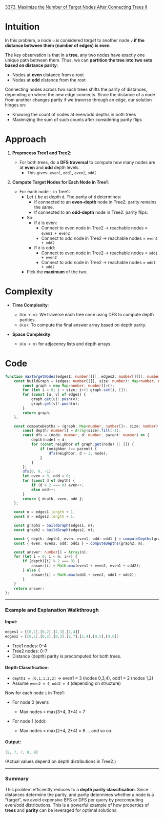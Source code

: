 [3373. Maximize the Number of Target Nodes After Connecting Trees II](https://leetcode.com/problems/maximize-the-number-of-target-nodes-after-connecting-trees-ii/)

# Intuition

In this problem, a node `u` is considered *target* to another node `v` **if the distance between them (number of edges) is even**.

The key observation is that in a **tree**, any two nodes have exactly one unique path between them. Thus, we can **partition the tree into two sets based on distance parity**:
* Nodes at **even** distance from a root
* Nodes at **odd** distance from the root

Connecting nodes across two such trees shifts the parity of distances, depending on where the new edge connects. Since the distance of a node from another changes parity if we traverse through an edge, our solution hinges on:
* Knowing the count of nodes at even/odd depths in both trees
* Maximizing the sum of such counts after considering parity flips

# Approach

1. **Preprocess Tree1 and Tree2**:
   * For both trees, do a **DFS traversal** to compute how many nodes are at **even** and **odd** depth levels.
     * This gives: `even1`, `odd1`, `even2`, `odd2`

2. **Compute Target Nodes for Each Node in Tree1**:
   * For each node `i` in Tree1:
     * Let `i` be at depth `d`. The parity of `d` determines:
       * If connected to an **even-depth** node in Tree2: parity remains the same.
       * If connected to an **odd-depth** node in Tree2: parity flips.
     * So:
       * If `d` is even:
         * Connect to even node in Tree2 → reachable nodes = `even1 + even2`
         * Connect to odd node in Tree2 → reachable nodes = `even1 + odd2`
       * If `d` is odd:
         * Connect to even node in Tree2 → reachable nodes = `odd1 + even2`
         * Connect to odd node in Tree2 → reachable nodes = `odd1 + odd2`
     * Pick the **maximum** of the two.

# Complexity

* **Time Complexity**:
  * `O(n + m)`: We traverse each tree once using DFS to compute depth parities.
  * `O(n)`: To compute the final answer array based on depth parity.
  
* **Space Complexity**:
  * `O(n + m)` for adjacency lists and depth arrays.

# Code

```ts
function maxTargetNodes(edges1: number[][], edges2: number[][]): number[] {
    const buildGraph = (edges: number[][], size: number): Map<number, number[]> => {
        const graph = new Map<number, number[]>();
        for (let i = 0; i < size; i++) graph.set(i, []);
        for (const [u, v] of edges) {
            graph.get(u)!.push(v);
            graph.get(v)!.push(u);
        }
        return graph;
    };

    const computeDepths = (graph: Map<number, number[]>, size: number): { depth: number[], even: number, odd: number } => {
        const depth: number[] = Array(size).fill(-1);
        const dfs = (node: number, d: number, parent: number) => {
            depth[node] = d;
            for (const neighbor of graph.get(node) || []) {
                if (neighbor !== parent) {
                    dfs(neighbor, d + 1, node);
                }
            }
        };
        dfs(0, 0, -1);
        let even = 0, odd = 0;
        for (const d of depth) {
            if (d % 2 === 0) even++;
            else odd++;
        }
        return { depth, even, odd };
    };

    const n = edges1.length + 1;
    const m = edges2.length + 1;

    const graph1 = buildGraph(edges1, n);
    const graph2 = buildGraph(edges2, m);

    const { depth: depth1, even: even1, odd: odd1 } = computeDepths(graph1, n);
    const { even: even2, odd: odd2 } = computeDepths(graph2, m);

    const answer: number[] = Array(n);
    for (let i = 0; i < n; i++) {
        if (depth1[i] % 2 === 0) {
            answer[i] = Math.max(even1 + even2, even1 + odd2);
        } else {
            answer[i] = Math.max(odd1 + even2, odd1 + odd2);
        }
    }
    return answer;
};

```

---

### **Example and Explanation Walkthrough**

#### Input:

```ts
edges1 = [[0,1],[0,2],[2,3],[2,4]]
edges2 = [[0,1],[0,2],[0,3],[2,7],[1,4],[4,5],[4,6]]
```

* Tree1 nodes: 0–4
* Tree2 nodes: 0–7
* Distance (depth) parity is precomputed for both trees.

#### Depth Classification:

* `depth1 = [0,1,1,2,2]` → even1 = 3 (nodes 0,3,4), odd1 = 2 (nodes 1,2)
* Assume `even2 = 4`, `odd2 = 4` (depending on structure)

Now for each node `i` in Tree1:

* For node 0 (even):

  * Max nodes = max(3+4, 3+4) = 7
* For node 1 (odd):

  * Max nodes = max(2+4, 2+4) = 6
    ... and so on.

#### Output:

```ts
[8, 7, 7, 8, 8]
```

(Actual values depend on depth distributions in Tree2.)

---

### **Summary**

This problem efficiently reduces to a **depth parity classification**. Since distances determine the parity, and parity determines whether a node is a "target", we avoid expensive BFS or DFS per query by precomputing even/odd distributions. This is a powerful example of how properties of **trees** and **parity** can be leveraged for optimal solutions.
